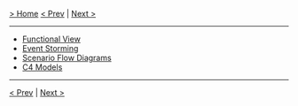 [> Home](../README.md) 
[< Prev](../3.UserStories/README.md)  |  [Next >](../5.ADRs/README.md)

<hr/>

- [Functional View](4.1.FunctionalView/README.md)
- [Event Storming](4.2.EventStorming/README.md)
- [Scenario Flow Diagrams](4.3.Scenarios/README.md)
- [C4 Models](4.4.C4Models/README.md)

<hr/>

[< Prev](../3.UserStories/README.md)  |  [Next >](../5.ADRs/README.md)
